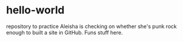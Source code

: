 # hello-world
repository to practice
Aleisha is checking on whether she's punk rock enough to built a site in GitHub. 
Funs stuff here.
